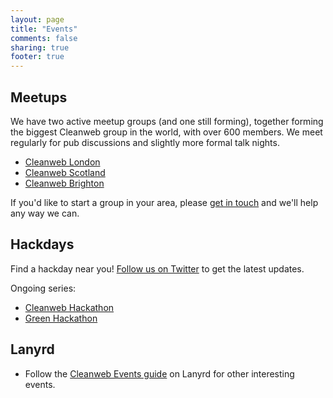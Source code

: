 ```yaml
---
layout: page
title: "Events"
comments: false
sharing: true
footer: true
---
```



Meetups
-------

We have two active meetup groups (and one still forming), together forming the biggest Cleanweb group in the world, with over 600 members. We meet regularly for pub discussions and slightly more formal talk nights.

* [Cleanweb London](http://www.meetup.com/Cleanweb-London)
* [Cleanweb Scotland](http://www.meetup.com/Cleanweb-Scotland)
* [Cleanweb Brighton](http://www.meetup.com/Cleanweb-Brighton)

If you'd like to start a group in your area, please [get in touch](mailto:info@cleanweb.org.uk) and we'll help any way we can.


Hackdays
--------

Find a hackday near you! [Follow us on Twitter](http://twitter.com/cleanwebuk) to get the latest updates.

Ongoing series:

* [Cleanweb Hackathon](http://cleanwebhack.com)
* [Green Hackathon](http://greenhackathon.com)


Lanyrd
------

* Follow the [Cleanweb Events guide](http://lanyrd.com/guides/cleanweb-events/) on Lanyrd for other interesting events.